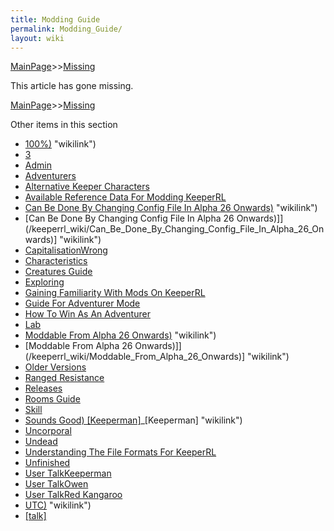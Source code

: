```yaml
---
title: Modding Guide
permalink: Modding_Guide/
layout: wiki
---
```


[MainPage](/keeperrl_wiki/ "wikilink")>>[Missing](/keeperrl_wiki/Missing "wikilink")


This article has gone missing.

[MainPage](/keeperrl_wiki/ "wikilink")>>[Missing](/keeperrl_wiki/Missing "wikilink")

Other items in this section
-    [100%)](/keeperrl_wiki/100%) "wikilink")
-    [3](/keeperrl_wiki/3 "wikilink")
-    [Admin](/keeperrl_wiki/Admin "wikilink")
-    [Adventurers ](/keeperrl_wiki/Adventurers_ "wikilink")
-    [Alternative Keeper Characters](/keeperrl_wiki/Alternative_Keeper_Characters "wikilink")
-    [Available Reference Data For Modding KeeperRL](/keeperrl_wiki/Available_Reference_Data_For_Modding_KeeperRL "wikilink")
-    [Can Be Done By Changing Config File In Alpha 26 Onwards)](/keeperrl_wiki/Can_Be_Done_By_Changing_Config_File_In_Alpha_26_Onwards) "wikilink")
-    [Can Be Done By Changing Config File In Alpha 26 Onwards)]](/keeperrl_wiki/Can_Be_Done_By_Changing_Config_File_In_Alpha_26_Onwards)] "wikilink")
-    [CapitalisationWrong](/keeperrl_wiki/CapitalisationWrong "wikilink")
-    [Characteristics](/keeperrl_wiki/Characteristics "wikilink")
-    [Creatures Guide](/keeperrl_wiki/Creatures_Guide "wikilink")
-    [Exploring](/keeperrl_wiki/Exploring "wikilink")
-    [Gaining Familiarity With Mods On KeeperRL](/keeperrl_wiki/Gaining_Familiarity_With_Mods_On_KeeperRL "wikilink")
-    [Guide For Adventurer Mode](/keeperrl_wiki/Guide_For_Adventurer_Mode "wikilink")
-    [How To Win As An Adventurer](/keeperrl_wiki/How_To_Win_As_An_Adventurer "wikilink")
-    [Lab](/keeperrl_wiki/Lab "wikilink")
-    [Moddable From Alpha 26 Onwards)](/keeperrl_wiki/Moddable_From_Alpha_26_Onwards) "wikilink")
-    [Moddable From Alpha 26 Onwards)]](/keeperrl_wiki/Moddable_From_Alpha_26_Onwards)] "wikilink")
-    [Older Versions](/keeperrl_wiki/Older_Versions "wikilink")
-    [Ranged Resistance](/keeperrl_wiki/Ranged_Resistance "wikilink")
-    [Releases](/keeperrl_wiki/Releases "wikilink")
-    [Rooms Guide](/keeperrl_wiki/Rooms_Guide "wikilink")
-    [Skill](/keeperrl_wiki/Skill "wikilink")
-    [Sounds Good) [Keeperman]](/keeperrl_wiki/Sounds_Good)_[Keeperman] "wikilink")
-    [Uncorporal](/keeperrl_wiki/Uncorporal "wikilink")
-    [Undead](/keeperrl_wiki/Undead "wikilink")
-    [Understanding The File Formats For KeeperRL](/keeperrl_wiki/Understanding_The_File_Formats_For_KeeperRL "wikilink")
-    [Unfinished](/keeperrl_wiki/Unfinished "wikilink")
-    [User TalkKeeperman](/keeperrl_wiki/User_TalkKeeperman "wikilink")
-    [User TalkOwen](/keeperrl_wiki/User_TalkOwen "wikilink")
-    [User TalkRed Kangaroo](/keeperrl_wiki/User_TalkRed_Kangaroo "wikilink")
-    [UTC)](/keeperrl_wiki/UTC) "wikilink")
-    [[talk]](/keeperrl_wiki/[talk] "wikilink")
